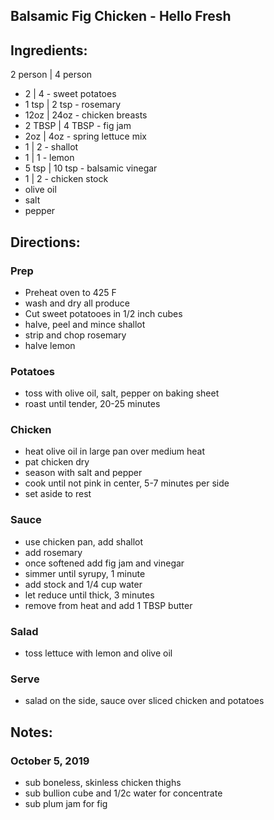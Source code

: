 ## Balsamic Fig Chicken - Hello Fresh

## Ingredients:
2 person | 4 person
* 2 | 4 - sweet potatoes
* 1 tsp | 2 tsp - rosemary
* 12oz | 24oz - chicken breasts
* 2 TBSP | 4 TBSP - fig jam
* 2oz | 4oz - spring lettuce mix
* 1 | 2 - shallot
* 1 | 1 - lemon
* 5 tsp | 10 tsp - balsamic vinegar
* 1 | 2 - chicken stock
* olive oil
* salt
* pepper

## Directions:

### Prep
* Preheat oven to 425 F
* wash and dry all produce
* Cut sweet potatooes in 1/2 inch cubes
* halve, peel and mince shallot
* strip and chop rosemary
* halve lemon

### Potatoes
* toss with olive oil, salt, pepper on baking sheet
* roast until tender, 20-25 minutes

### Chicken
* heat olive oil in large pan over medium heat
* pat chicken dry
* season with salt and pepper
* cook until not pink in center, 5-7 minutes per side
* set aside to rest

### Sauce
* use chicken pan, add shallot
* add rosemary
* once softened add fig jam and vinegar
* simmer until syrupy, 1 minute
* add stock and 1/4 cup water
* let reduce until thick, 3 minutes
* remove from heat and add 1 TBSP butter

### Salad
* toss lettuce with lemon and olive oil

### Serve
* salad on the side, sauce over sliced chicken and potatoes

## Notes:

### October 5, 2019
* sub boneless, skinless chicken thighs
* sub bullion cube and 1/2c water for concentrate
* sub plum jam for fig
